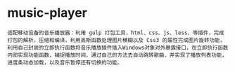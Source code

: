 # music-player
	适配移动设备的音乐播放器：利用 gulp 打包工具，html、css、js、less、等插件，完成打包的解析，压缩和编译，利用高斯函数处理图片模糊以及 Css3 的属性完成图片旋转功能，利用自己封装的立即执行函数将音乐播放插件插入Windows对象对外暴露接口，在立即执行函数内部实现功能函数，捕捉播放时间，通过自己的方法去自动跳转歌曲，并实现了播放列表功能，进度条动态加载，以及音乐暂停还有切换的功能。
